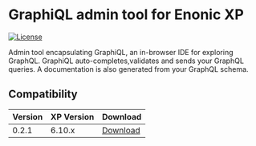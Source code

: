 GraphiQL admin tool for Enonic XP
=================================

[![License](https://img.shields.io/github/license/enonic/lib-sql.svg)](http://www.apache.org/licenses/LICENSE-2.0.html)

Admin tool encapsulating GraphiQL, an in-browser IDE for exploring GraphQL.
GraphiQL auto-completes,validates and sends your GraphQL queries.
A documentation is also generated from your GraphQL schema.


Compatibility
-------------

| Version | XP Version  | Download |
|---------|-------------| -------- |
| 0.2.1   | 6.10.x      | [Download](http://repo.enonic.com/public/com/enonic/app/graphiql/0.2.1/graphiql-0.2.1.jar) |